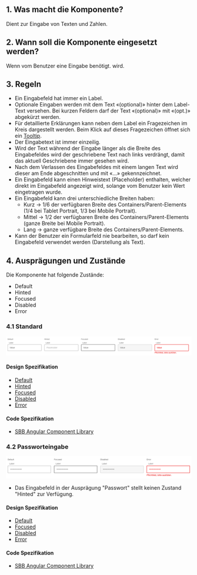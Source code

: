 ## 1. Was macht die Komponente?
Dient zur Eingabe von Texten und Zahlen.

## 2. Wann soll die Komponente eingesetzt werden? 
Wenn vom Benutzer eine Eingabe benötigt. wird.

## 3. Regeln 
* Ein Eingabefeld hat immer ein Label.
* Optionale Eingaben werden mit dem Text «(optional)» hinter dem Label-Text versehen. Bei kurzen Feldern darf der Text «(optional)» mit «(opt.)» abgekürzt werden.
* Für detaillierte Erklärungen kann neben dem Label ein Fragezeichen im Kreis dargestellt werden. Beim Klick auf dieses Fragezeichen öffnet sich ein [Tooltip](https://digital.sbb.ch/de/components/tooltip).
* Der Eingabetext ist immer einzeilig.
* Wird der Text während der Eingabe länger als die Breite des Eingabefeldes wird der geschriebene Text nach links verdrängt, damit das aktuell Geschriebene immer gesehen wird.
* Nach dem Verlassen des Eingabefeldes mit einem langen Text wird dieser am Ende abgeschnitten und mit «\...» gekennzeichnet.
* Ein Eingabefeld kann einen Hinweistext (Placeholder) enthalten, welcher direkt im Eingabefeld angezeigt wird, solange vom Benutzer kein Wert eingetragen wurde.
* Ein Eingabefeld kann drei unterschiedliche Breiten haben:
    * Kurz → 1/6 der verfügbaren Breite des Containers/Parent-Elements (1/4 bei Tablet Portrait, 1/3 bei Mobile Portrait).
    * Mittel → 1/2 der verfügbaren Breite des Containers/Parent-Elements (ganze Breite bei Mobile Portrait).
    * Lang → ganze verfügbare Breite des Containers/Parent-Elements.
* Kann der Benutzer ein Formularfeld nie bearbeiten, so darf kein Eingabefeld verwendet werden (Darstellung als Text).

## 4. Ausprägungen und Zustände 
Die Komponente hat folgende Zustände:
* Default
* Hinted
* Focused
* Disabled
* Error

### 4.1 Standard
![Darstellung der Komponente Eingabefeld Standard](https://raw.githubusercontent.com/sbb-design-systems/design-system-website-documentation/master/documentation/components/textfield/images/textfield_default.png 'class: image')

#### Design Spezifikation
* [Default](https://sbb.invisionapp.com/d/main#/console/15744722/327021294/inspect)
* [Hinted](https://sbb.invisionapp.com/d/main#/console/15744722/327021295/inspect)
* [Focused](https://sbb.invisionapp.com/d/main#/console/15744722/327021296/inspect)
* [Disabled](https://sbb.invisionapp.com/d/main#/console/15744722/327021297/inspect)
* [Error](https://sbb.invisionapp.com/d/main#/console/15744722/327021298/inspect)

#### Code Spezifikation
* [SBB Angular Component Library](https://sbb-angular.app.sbb.ch/latest/public/components/field)

### 4.2 Passworteingabe
![Darstellung der Komponente Eingabefeld für Passwort](https://raw.githubusercontent.com/sbb-design-systems/design-system-website-documentation/master/documentation/components/textfield/images/textfield_password.png 'class: image')
* Das Eingabefeld in der Ausprägung "Passwort" stellt keinen Zustand "Hinted" zur Verfügung.

#### Design Spezifikation
* [Default](https://sbb.invisionapp.com/d/main#/console/15744722/327021299/inspect)
* [Focused](https://sbb.invisionapp.com/d/main#/console/15744722/327021300/inspect)
* [Disabled](https://sbb.invisionapp.com/d/main#/console/15744722/327021301/inspect)
* [Error](https://sbb.invisionapp.com/d/main#/console/15744722/327021302/inspect)

#### Code Spezifikation
* [SBB Angular Component Library](https://sbb-angular.app.sbb.ch/latest/public/components/field)